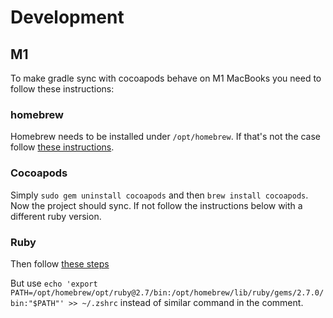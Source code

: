 # Development

## M1

To make gradle sync with cocoapods behave on M1 MacBooks you need to follow these instructions:

### homebrew

Homebrew needs to be installed under `/opt/homebrew`. If that's not the case follow [these instructions](https://docs.brew.sh/Installation#untar-anywhere).

### Cocoapods

Simply `sudo gem uninstall cocoapods` and then `brew install cocoapods`. Now the project should sync. If not follow the instructions below with a different ruby version.

### Ruby

Then follow [these steps](https://youtrack.jetbrains.com/issue/KT-49418#focus=Comments-27-5429773.0-0)

But use `echo 'export PATH=/opt/homebrew/opt/ruby@2.7/bin:/opt/homebrew/lib/ruby/gems/2.7.0/bin:"$PATH"' >> ~/.zshrc` instead of similar command in the comment.

